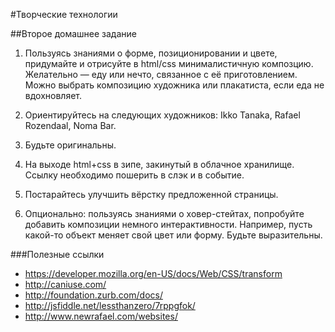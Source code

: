 #Творческие технологии

##Второе домашнее задание

1. Пользуясь знаниями о форме, позиционировании и цвете, придумайте и отрисуйте в html/css минималистичную композцию. Желательно — еду или нечто, связанное с её приготовлением. Можно выбрать композицию художника или плакатиста, если еда не вдохновляет.  

2. Ориентируйтесь на следующих художников: Ikko Tanaka, Rafael Rozendaal, Noma Bar.  

3. Будьте оригинальны.  

4. На выходе html+css в зипе, закинутый в облачное хранилище. Ссылку необходимо пошерить в слэк и в событие.  

5. Постарайтесь улучшить вёрстку предложенной страницы.

6. Опционально: пользуясь знаниями о ховер-стейтах, попробуйте добавить композиции немного интерактивности. Например, пусть какой-то объект меняет свой цвет или форму. Будьте выразительны.


###Полезные ссылки

 - https://developer.mozilla.org/en-US/docs/Web/CSS/transform  
 - http://caniuse.com/  
 - http://foundation.zurb.com/docs/  
 - http://jsfiddle.net/lessthanzero/7rppgfok/  
 - http://www.newrafael.com/websites/    
